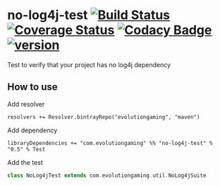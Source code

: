 # no-log4j-test [![Build Status](https://travis-ci.org/evolution-gaming/no-log4j-test.svg)](https://travis-ci.org/evolution-gaming/no-log4j-test) [![Coverage Status](https://coveralls.io/repos/evolution-gaming/no-log4j-test/badge.svg)](https://coveralls.io/r/evolution-gaming/no-log4j-test) [![Codacy Badge](https://api.codacy.com/project/badge/Grade/0f6269ec24cf4ce7b7169119ec125c51)](https://www.codacy.com/app/evolution-gaming/no-log4j-test?utm_source=github.com&amp;utm_medium=referral&amp;utm_content=evolution-gaming/no-log4j-test&amp;utm_campaign=Badge_Grade) [![version](https://api.bintray.com/packages/evolutiongaming/maven/no-log4j-test/images/download.svg)](https://bintray.com/evolutiongaming/maven/no-log4j-test/_latestVersion)

Test to verify that your project has no log4j dependency

## How to use

Add resolver

    resolvers += Resolver.bintrayRepo("evolutiongaming", "maven")

Add dependency

    libraryDependencies += "com.evolutiongaming" %% "no-log4j-test" % "0.5" % Test

Add the test

```scala
class NoLog4jTest extends com.evolutiongaming.util.NoLog4jSuite
```